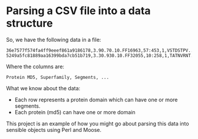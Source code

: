 # Parsing a CSV file into a data structure

So, we have the following data in a file:

    36e7577f574fa4ff9eeef861a9186178,3.90.70.10.FF16963,57:453,1,VSTDSTPV...
    5249a5fc81889aa16399bda7cb51b719,3.30.930.10.FF32055,10:258,1,TATNVRNT...

Where the columns are:

    Protein MD5, Superfamily, Segments, ...

What we know about the data:

 * Each row represents a protein domain which can have one or more segments.
 * Each protein (md5) can have one or more domain

This project is an example of how you might go about parsing this data into sensible objects using Perl and Moose.

